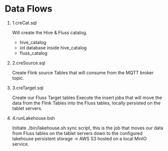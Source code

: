 
# Data Flows

1. 1.creCat.sql

    Will create the Hive & Fluss catalog.

    - hive_catalog
    - iot database inside hive_catalog
    - fluss_catalog
  
2. 2.creSource.sql

    Create Flink source Tables that will consume from the MQTT broker topic.
    
3.  3.creTarget.sql

    Create our Fluss Target tables
    Execute the insert jobs that will move the data from the Flink Tables into the Fluss tables, locally persisted on the tablet servers.

4. 4.runLakehouse.bsh

   Initiate ./bin/lakehouse.sh sync script, this is the job that moves our data from Fluss tables on the tablet servers down to the configured lakehouse persistent storage -> AWS S3 hosted on a local MinIO service.